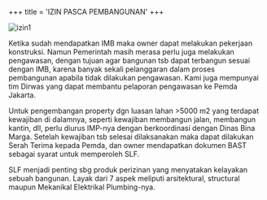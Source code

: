 +++
title = 'IZIN PASCA PEMBANGUNAN'
+++

![izin1](/hugopembangunan/images/izin-pasca-pembangunan.png)

Ketika sudah mendapatkan IMB maka owner dapat melakukan pekerjaan konstruksi. Namun Pemerintah masih merasa perlu juga melakukan pengawasan, dengan tujuan agar bangunan tsb dapat terbangun sesuai dengan IMB, karena banyak sekali pelanggaran dalam proses pembangunan apabila tidak dilakukan pengawasan. Kami juga mempunyai tim Dirwas yang dapat membantu pelaporan pengawasan ke Pemda Jakarta.

Untuk pengembangan property dgn luasan lahan >5000 m2 yang terdapat kewajiban di dalamnya, seperti kewajiban membangun jalan, membangun kantin, dll, perlu diurus IMP-nya dengan berkoordinasi dengan Dinas Bina Marga. Setelah kewajiban tsb selesai dilaksanakan maka dapat dilakukan Serah Terima kepada Pemda, dan owner mendapatkan dokumen BAST sebagai syarat untuk memperoleh SLF.

SLF menjadi penting sbg produk perizinan yang menyatakan kelayakan sebuah bangunan. Layak dari 7 aspek meliputi arsitektural, structural maupun Mekanikal Elektrikal Plumbing-nya.